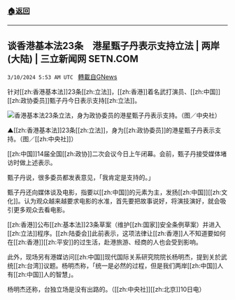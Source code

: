 ###  [:house:返回](README.md)
---


## 谈香港基本法23条　港星甄子丹表示支持立法 | 两岸(大陆) | 三立新闻网  SETN.COM
`3/10/2024 5:53 AM UTC ` [轉載自GNews](https://gnews.org/articles/2381151)

针对[[zh:香港基本法]]23条[[zh:立法]]，[[zh:香港]]着名武打演员、[[zh:中国]][[zh:政协委员]]甄子丹今日表示支持[[zh:立法]]。

![香港基本法23条立法，身为政协委员的港星甄子丹表示支持。（图／中央社）](https://attach.setn.com/newsimages/2024/03/10/4561999-PH.jpg "香港基本法23条立法，身为政协委员的港星甄子丹表示支持。（图／中央社）")

▲[[zh:香港基本法]]23条[[zh:立法]]，身为[[zh:政协委员]]的港星甄子丹表示支持。（图／[[zh:中央社]]）

[[zh:中国]]14届全国[[zh:政协]]二次会议今日上午闭幕。会前，甄子丹接受媒体堵访时做上述表示。

甄子丹说，很多委员都发表意见，「我肯定是支持的。」

甄子丹还向媒体谈及电影，指要以[[zh:中国]]的元素为主，发扬[[zh:中国]][[zh:文化]]。认为观众越来越要求电影的水准，首先要把故事说好，将演技演好，就会吸引更多观众去看电影。

[[zh:香港]]公布[[zh:基本法]]23条草案（维护[[zh:国家]]安全条例草案）并进入[[zh:立法]]程序。[[zh:陆委会]]此前表示，这项法律让[[zh:香港]]人不知道要如何在[[zh:香港]][[zh:平安]]的过生活，赴港旅游、经商的人也会受到影响。

此外，现场另有港媒访问[[zh:中国]]现代国际关系研究院院长杨明杰，提到关於武统[[zh:台湾]]议题。杨明杰称，「统一是必然的过程，但是我们两岸[[zh:中国]]人有[[zh:中国]]人的智慧」。

杨明杰还称，台独立场是没有出路的。（[[zh:中央社]][[zh:北京]]10日电）
